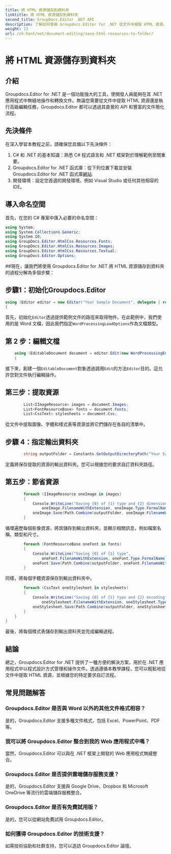 ```yaml
---
title: 將 HTML 資源儲存到資料夾
linktitle: 將 HTML 資源儲存到資料夾
second_title: GroupDocs.Editor .NET API
description: 了解如何使用 Groupdocs.Editor for .NET 從文件中擷取 HTML 資源。這個綜合教程為開發人員提供了逐步指導。
weight: 13
url: /zh-hant/net/document-editing/save-html-resources-to-folder/
---
```


# 將 HTML 資源儲存到資料夾

## 介紹
Groupdocs.Editor for .NET 是一個功能強大的工具，使開發人員能夠在其 .NET 應用程式中無縫地操作和轉換文件。無論您需要從文件中提取 HTML 資源還是執行高級編輯任務，Groupdocs.Editor 都可以透過其直覺的 API 和豐富的文件簡化流程。
## 先決條件
在深入學習本教程之前，請確保您具備以下先決條件：
1. C# 和 .NET 的基本知識：熟悉 C# 程式語言和 .NET 框架對於理解範例至關重要。
2.  Groupdocs.Editor for .NET 函式庫：從下列位置下載並安裝 Groupdocs.Editor for .NET 函式庫[網站](https://releases.groupdocs.com/editor/net/).
3. 開發環境：設定您首選的開發環境，例如 Visual Studio 或任何其他相容的 IDE。

## 導入命名空間
首先，在您的 C# 專案中匯入必要的命名空間：
```csharp
using System;
using System.Collections.Generic;
using System.IO;
using GroupDocs.Editor.HtmlCss.Resources.Fonts;
using GroupDocs.Editor.HtmlCss.Resources.Images;
using GroupDocs.Editor.HtmlCss.Resources.Textual;
using GroupDocs.Editor.Options;
```
##現在，讓我們將使用 Groupdocs.Editor for .NET 將 HTML 資源儲存到資料夾的過程分解為多個步驟：
## 步驟1：初始化Groupdocs.Editor
```csharp
using (Editor editor = new Editor("Your Sample Document", delegate { return new WordProcessingLoadOptions(); }))
{
```
首先，初始化`Editor`透過提供範例文件的路徑來取得物件。在此範例中，我們使用的是 Word 文檔，因此我們指定`WordProcessingLoadOptions`作為文檔類型。
## 第 2 步：編輯文檔
```csharp
	using (EditableDocument document = editor.Edit(new WordProcessingEditOptions()))
	{
```
接下來，創建一個`EditableDocument`對象透過調用`Edit`的方法`Editor`目的。這允許您對文件執行編輯操作。
## 第三步：提取資源
```csharp
		List<IImageResource> images = document.Images;
		List<FontResourceBase> fonts = document.Fonts;
		List<CssText> stylesheets = document.Css;
```
從文件中提取圖像、字體和樣式表等資源並將它們儲存在各自的清單中。
## 步驟 4：指定輸出資料夾
```csharp
		string outputFolder = Constants.GetOutputDirectoryPath("Your Sample Document");
```
定義將保存提取的資源的輸出資料夾。您可以根據您的要求自訂資料夾路徑。
## 第五步：節省資源
```csharp
		foreach (IImageResource oneImage in images)
		{
			Console.WriteLine("Saving {0} of {1} type and {2} dimensions",
				oneImage.FilenameWithExtension, oneImage.Type.FormalName, oneImage.LinearDimensions);
			oneImage.Save(Path.Combine(outputFolder, oneImage.FilenameWithExtension));
		}
```
循環遍歷每個影像資源，將其儲存到輸出資料夾，並顯示相關訊息，例如檔案名稱、類型和尺寸。
```csharp
		foreach (FontResourceBase oneFont in fonts)
		{
			Console.WriteLine("Saving {0} of {1} type",
				oneFont.FilenameWithExtension, oneFont.Type.FormalName);
			oneFont.Save(Path.Combine(outputFolder, oneFont.FilenameWithExtension));
		}
```
同樣，將每個字體資源保存到輸出資料夾中。
```csharp
		foreach (CssText oneStylesheet in stylesheets)
		{
			Console.WriteLine("Saving {0} of {1} type and {2} encoding",
				oneStylesheet.FilenameWithExtension, oneStylesheet.Type.FormalName, oneStylesheet.Encoding);
			oneStylesheet.Save(Path.Combine(outputFolder, oneStylesheet.FilenameWithExtension));
		}
	}
}
```
最後，將每個樣式表儲存到輸出資料夾並完成編輯過程。

## 結論
總之，Groupdocs.Editor for .NET 提供了一種方便的解決方案，用於在 .NET 應用程式中以程式設計方式管理和操作文件。透過遵循本教學課程，您可以輕鬆地從文件中提取 HTML 資源，並根據您的特定要求自訂流程。
## 常見問題解答
### Groupdocs.Editor 是否與 Word 以外的其他文件格式相容？
是的，Groupdocs.Editor 支援多種文件格式，包括 Excel、PowerPoint、PDF 等。
### 我可以將 Groupdocs.Editor 整合到我的 Web 應用程式中嗎？
當然，Groupdocs.Editor 可以與在 .NET 框架上開發的 Web 應用程式無縫整合。
### Groupdocs.Editor 是否提供雲端儲存服務支援？
是的，Groupdocs.Editor 支援與 Google Drive、Dropbox 和 Microsoft OneDrive 等流行的雲端儲存服務整合。
### Groupdocs.Editor 是否有免費試用版？
是的，您可以從網站免費試用 Groupdocs.Editor。
### 如何獲得 Groupdocs.Editor 的技術支援？
如需技術協助和社群支持，您可以造訪 Groupdocs.Editor 論壇。